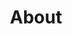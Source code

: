 ---
title: About
description: 'Page about career, plans and where you can find me.'
keywords: 'career, plans, about, development, front-end, blog'
---